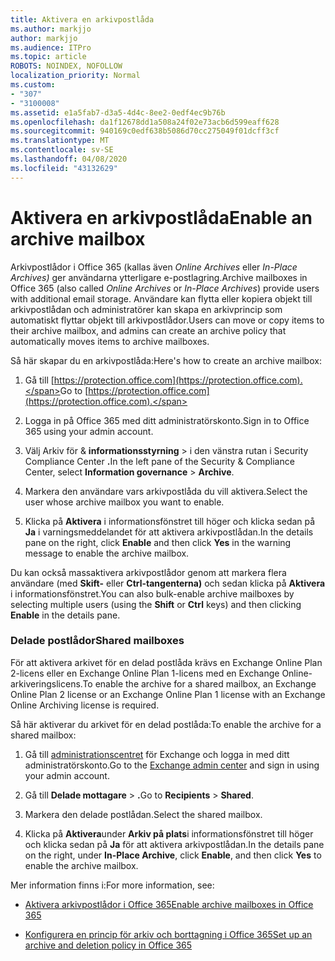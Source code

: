 ```yaml
---
title: Aktivera en arkivpostlåda
ms.author: markjjo
author: markjjo
ms.audience: ITPro
ms.topic: article
ROBOTS: NOINDEX, NOFOLLOW
localization_priority: Normal
ms.custom:
- "307"
- "3100008"
ms.assetid: e1a5fab7-d3a5-4d4c-8ee2-0edf4ec9b76b
ms.openlocfilehash: da1f12678dd1a508a24f02e73acb6d599eaff628
ms.sourcegitcommit: 940169c0edf638b5086d70cc275049f01dcff3cf
ms.translationtype: MT
ms.contentlocale: sv-SE
ms.lasthandoff: 04/08/2020
ms.locfileid: "43132629"
---
```

# <a name="enable-an-archive-mailbox"></a><span data-ttu-id="7c794-102">Aktivera en arkivpostlåda</span><span class="sxs-lookup"><span data-stu-id="7c794-102">Enable an archive mailbox</span></span>

<span data-ttu-id="7c794-103">Arkivpostlådor i Office 365 (kallas även *Online Archives* eller *In-Place Archives)* ger användarna ytterligare e-postlagring.</span><span class="sxs-lookup"><span data-stu-id="7c794-103">Archive mailboxes in Office 365 (also called *Online Archives* or *In-Place Archives*) provide users with additional email storage.</span></span> <span data-ttu-id="7c794-104">Användare kan flytta eller kopiera objekt till arkivpostlådan och administratörer kan skapa en arkivprincip som automatiskt flyttar objekt till arkivpostlådor.</span><span class="sxs-lookup"><span data-stu-id="7c794-104">Users can move or copy items to their archive mailbox, and admins can create an archive policy that automatically moves items to archive mailboxes.</span></span>
  
<span data-ttu-id="7c794-105">Så här skapar du en arkivpostlåda:</span><span class="sxs-lookup"><span data-stu-id="7c794-105">Here's how to create an archive mailbox:</span></span>
  
1. <span data-ttu-id="7c794-106">Gå till [https://protection.office.com](https://protection.office.com).</span><span class="sxs-lookup"><span data-stu-id="7c794-106">Go to [https://protection.office.com](https://protection.office.com).</span></span>

2. <span data-ttu-id="7c794-107">Logga in på Office 365 med ditt administratörskonto.</span><span class="sxs-lookup"><span data-stu-id="7c794-107">Sign in to Office 365 using your admin account.</span></span>

3. <span data-ttu-id="7c794-108">Välj Arkiv för &amp; **informationsstyrning** \> i den vänstra rutan i Security Compliance Center **.**</span><span class="sxs-lookup"><span data-stu-id="7c794-108">In the left pane of the Security &amp; Compliance Center, select **Information governance** \> **Archive**.</span></span>

4. <span data-ttu-id="7c794-109">Markera den användare vars arkivpostlåda du vill aktivera.</span><span class="sxs-lookup"><span data-stu-id="7c794-109">Select the user whose archive mailbox you want to enable.</span></span>

5. <span data-ttu-id="7c794-110">Klicka på **Aktivera** i informationsfönstret till höger och klicka sedan på **Ja** i varningsmeddelandet för att aktivera arkivpostlådan.</span><span class="sxs-lookup"><span data-stu-id="7c794-110">In the details pane on the right, click **Enable** and then click **Yes** in the warning message to enable the archive mailbox.</span></span>

<span data-ttu-id="7c794-111">Du kan också massaktivera arkivpostlådor genom att markera flera användare (med **Skift-** eller **Ctrl-tangenterna)** och sedan klicka på **Aktivera** i informationsfönstret.</span><span class="sxs-lookup"><span data-stu-id="7c794-111">You can also bulk-enable archive mailboxes by selecting multiple users (using the **Shift** or **Ctrl** keys) and then clicking **Enable** in the details pane.</span></span>
  
### <a name="shared-mailboxes"></a><span data-ttu-id="7c794-112">Delade postlådor</span><span class="sxs-lookup"><span data-stu-id="7c794-112">Shared mailboxes</span></span>

<span data-ttu-id="7c794-113">För att aktivera arkivet för en delad postlåda krävs en Exchange Online Plan 2-licens eller en Exchange Online Plan 1-licens med en Exchange Online-arkiveringslicens.</span><span class="sxs-lookup"><span data-stu-id="7c794-113">To enable the archive for a shared mailbox, an Exchange Online Plan 2 license or an Exchange Online Plan 1 license with an Exchange Online Archiving license is required.</span></span>  

<span data-ttu-id="7c794-114">Så här aktiverar du arkivet för en delad postlåda:</span><span class="sxs-lookup"><span data-stu-id="7c794-114">To enable the archive for a shared mailbox:</span></span>

1. <span data-ttu-id="7c794-115">Gå till [administrationscentret](https://outlook.office365.com/ecp) för Exchange och logga in med ditt administratörskonto.</span><span class="sxs-lookup"><span data-stu-id="7c794-115">Go to the [Exchange admin center](https://outlook.office365.com/ecp) and sign in using your admin account.</span></span>

2. <span data-ttu-id="7c794-116">Gå till **Delade mottagare** > **.**</span><span class="sxs-lookup"><span data-stu-id="7c794-116">Go to **Recipients** > **Shared**.</span></span>

3. <span data-ttu-id="7c794-117">Markera den delade postlådan.</span><span class="sxs-lookup"><span data-stu-id="7c794-117">Select the shared mailbox.</span></span>

4. <span data-ttu-id="7c794-118">Klicka på **Aktivera**under **Arkiv på plats**i informationsfönstret till höger och klicka sedan på **Ja** för att aktivera arkivpostlådan.</span><span class="sxs-lookup"><span data-stu-id="7c794-118">In the details pane on the right, under **In-Place Archive**, click **Enable**, and then click **Yes** to enable the archive mailbox.</span></span>

<span data-ttu-id="7c794-119">Mer information finns i:</span><span class="sxs-lookup"><span data-stu-id="7c794-119">For more information, see:</span></span>
  
- [<span data-ttu-id="7c794-120">Aktivera arkivpostlådor i Office 365</span><span class="sxs-lookup"><span data-stu-id="7c794-120">Enable archive mailboxes in Office 365</span></span>](https://docs.microsoft.com/office365/securitycompliance/enable-archive-mailboxes)

- [<span data-ttu-id="7c794-121">Konfigurera en princip för arkiv och borttagning i Office 365</span><span class="sxs-lookup"><span data-stu-id="7c794-121">Set up an archive and deletion policy in Office 365</span></span>](https://docs.microsoft.com//office365/securitycompliance/set-up-an-archive-and-deletion-policy-for-mailboxes)
